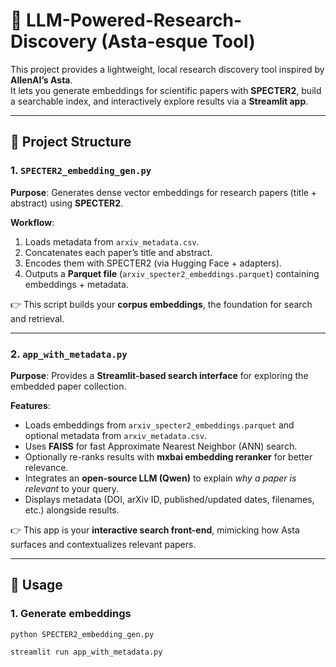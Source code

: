 # 🔎 LLM-Powered-Research-Discovery (Asta-esque Tool)

This project provides a lightweight, local research discovery tool inspired by **AllenAI’s Asta**.  
It lets you generate embeddings for scientific papers with **SPECTER2**, build a searchable index, and interactively explore results via a **Streamlit app**.  

---

## 📂 Project Structure

### 1. `SPECTER2_embedding_gen.py`  
**Purpose**: Generates dense vector embeddings for research papers (title + abstract) using **SPECTER2**.  

**Workflow**:  
1. Loads metadata from `arxiv_metadata.csv`.  
2. Concatenates each paper’s title and abstract.  
3. Encodes them with SPECTER2 (via Hugging Face + adapters).  
4. Outputs a **Parquet file** (`arxiv_specter2_embeddings.parquet`) containing embeddings + metadata.  

👉 This script builds your **corpus embeddings**, the foundation for search and retrieval.  

---

### 2. `app_with_metadata.py`  
**Purpose**: Provides a **Streamlit-based search interface** for exploring the embedded paper collection.  

**Features**:  
- Loads embeddings from `arxiv_specter2_embeddings.parquet` and optional metadata from `arxiv_metadata.csv`.  
- Uses **FAISS** for fast Approximate Nearest Neighbor (ANN) search.  
- Optionally re-ranks results with **mxbai embedding reranker** for better relevance.  
- Integrates an **open-source LLM (Qwen)** to explain *why a paper is relevant* to your query.  
- Displays metadata (DOI, arXiv ID, published/updated dates, filenames, etc.) alongside results.  

👉 This app is your **interactive search front-end**, mimicking how Asta surfaces and contextualizes relevant papers.  

---

## 🚀 Usage

### 1. Generate embeddings
```bash
python SPECTER2_embedding_gen.py

streamlit run app_with_metadata.py

